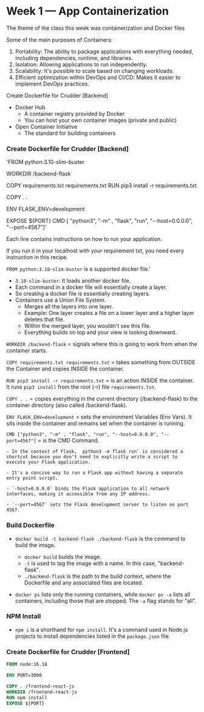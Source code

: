 # Week 1 — App Containerization

The theme of the class this week was containerization and Docker files

Some of the main purposes of Containers:
1. Portability: The ability to package applications with everything needed, including dependencies, runtime, and libraries.
2. Isolation: Allowing applications to run independently.
3. Scalability: It's possible to scale based on changing workloads.
4. Efficient optimization within DevOps and CI/CD: Makes it easier to implement DevOps practices.

Create Dockerfile for Crudder [Backend]

- Docker Hub
    - A container registry provided by Docker
    - You can host your own container images (private and public)
- Open Container Initiative
    - The standard for building containers

### Create Dockerfile for Crudder [Backend]

'FROM python:3.10-slim-buster

WORKDIR /backend-flask

COPY requirements.txt requirements.txt
RUN pip3 install -r requirements.txt

COPY . .

ENV FLASK_ENV=development

EXPOSE ${PORT}
CMD [ "python3", "-m" , "flask", "run", "--host=0.0.0.0", "--port=4567"]'

Each line contains instructions on how to run your application.

If you run it in your localhost with your requirement txt, you need every instruction in this recipe.

`FROM python:3.10-slim-buster` is a supported docker file.'

- `3.10-slim-buster`: It loads another docker file.
- Each command in a docker file will essentially create a layer.
- So creating a docker file is essentially creating layers.
- Containers use a Union File System.
    - Merges all the layers into one layer.
    - Example: One layer creates a file on a lower layer and a higher layer deletes that file.
    - Within the merged layer, you wouldn't see this file.
    - Everything builds on top and your view is looking downward.

`WORKDIR /backend-flask` = signals where this is going to work from when the container starts.

`COPY requirements.txt requirements.txt` =  takes something from OUTSIDE the Container and copies INSIDE the container.

`RUN pip3 install -r requirements.txt` =  is an action INSIDE the container. It runs `pip3 install` from the root (-r) file `requirements.txt`.

`COPY . .` =  copies everything in the current directory (/backend-flask) to the container directory (also called /backend-flask).

`ENV FLASK_ENV=development` = sets the environment Variables (Env Vars). It sits inside the container and remains set when the container is running.

`CMD ["python3", "-m" , "flask", "run", "--host=0.0.0.0", "--port=4567"]` = is the CMD Command.

    - In the context of Flask,  python3 -m flask run` is considered a shortcut because you don't need to explicitly write a script to execute your Flask application.

    - It's a concise way to run a Flask app without having a separate entry point script.

    - `-host=0.0.0.0` binds the Flask application to all network interfaces, making it accessible from any IP address.
    
    - `--port=4567` sets the Flask development server to listen on port 4567.

### Build Dockerfile

- `docker build -t backend-flask ./backend-flask` is the command to build the image.
    - `docker build` builds the image.
    - `-t` is used to tag the image with a name. In this case, "backend-flask".
    - `./backend-flask` is the path to the build context, where the Dockerfile and any associated files are located.

- `docker ps` lists only the running containers, while `docker ps -a` lists all containers, including those that are stopped. The `-a` flag stands for "all".

### NPM Install

- `npm i` is a shorthand for `npm install`. It's a command used in Node.js projects to install dependencies listed in the `package.json` file.

### Create Dockerfile for Crudder [Frontend]

```dockerfile
FROM node:16.18

ENV PORT=3000

COPY . /frontend-react-js
WORKDIR /frontend-react-js
RUN npm install
EXPOSE ${PORT}
